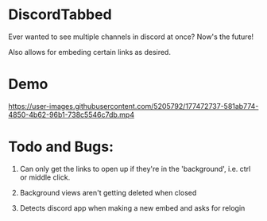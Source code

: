 # DiscordTabbed
Ever wanted to see multiple channels in discord at once? Now's the future!

Also allows for embeding certain links as desired.

# Demo

https://user-images.githubusercontent.com/5205792/177472737-581ab774-4850-4b62-96b1-738c5546c7db.mp4

# Todo and Bugs:

1. Can only get the links to open up if they're in the 'background', i.e. ctrl or middle click. 

2. Background views aren't getting deleted when closed

3. Detects discord app when making a new embed and asks for relogin
